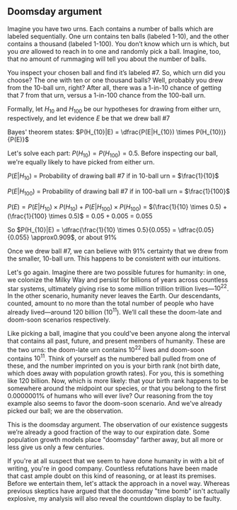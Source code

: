 ## Doomsday argument

Imagine you have two urns. Each contains a number of balls which are labeled sequentially. One urn contains ten balls (labeled 1-10), and the other contains a thousand (labeled 1-100). You don’t know which urn is which, but you *are* allowed to reach in to one and randomly pick a ball. Imagine, too, that no amount of rummaging will tell you about the number of balls.

You inspect your chosen ball and find it’s labeled #7. So, which urn did you choose? The one with ten or one thousand balls? Well, probably you drew from the 10-ball urn, right? After all, there was a 1-in-10 chance of getting that 7 from that urn, versus a 1-in-100 chance from the 100-ball urn. 

Formally, let $H_{10}$ and $H_{100}$ be our hypotheses for drawing from either urn, respectively, and let evidence $E$ be that we drew ball #7

Bayes' theorem states: $P(H_{10}|E) = \dfrac{P(E|H_{10}) \times P(H_{10})}{P(E)}$

Let's solve each part:
$P(H_{10}) = P(H_{100}) = 0.5$. Before inspecting our ball, we're equally likely to have picked from either urn.

$P(E|H_{10})$ = Probability of drawing ball #7 if in 10-ball urn = $\frac{1}{10}$

$P(E|H_{100})$ = Probability of drawing ball #7 if in 100-ball urn = $\frac{1}{100}$

$P(E) = P(E|H_{10}) \times P(H_{10}) + P(E|H_{100}) \times P(H_{100})$
   = $(\frac{1}{10} \times 0.5) + (\frac{1}{100} \times 0.5)$
   = $0.05 + 0.005$
   = $0.055$

So $P(H_{10}|E) = \dfrac{\frac{1}{10} \times 0.5}{0.055} = \dfrac{0.05}{0.055} \approx0.909$, or about 91%

Once we drew ball #7, we can believe with 91% certainty that we drew from the smaller, 10-ball urn. This happens to be consistent with our intuitions. 

Let's go again. Imagine there are two possible futures for humanity: in one, we colonize the Milky Way and persist for billions of years across countless star systems, ultimately giving rise to some million trillion trillion lives—$10^{22}$. In the other scenario, humanity never leaves the Earth. Our descendants, counted, amount to no more than the total number of people who have already lived—around 120 billion ($10^{11}$). We’ll call these the doom-late and doom-soon scenarios respectively.

Like picking a ball, imagine that you could've been anyone along the interval that contains all past, future, and present members of humanity. These are the two urns: the doom-late urn contains $10^{22}$ lives and doom-soon contains $10^{11}$. Think of yourself as the numbered ball pulled from one of these, and the number imprinted on you is your birth rank (not birth date, which does away with population growth rates). For you, this is something like 120 billion. Now, which is more likely: that your birth rank happens to be somewhere around the midpoint our species, or that you belong to the first 0.0000001% of humans who will ever live? Our reasoning from the toy example also seems to favor the doom-soon scenario. And we've already picked our ball; we are the observation.

This is the doomsday argument. The observation of our existence suggests we’re already a good fraction of the way to our expiration date. Some population growth models place "doomsday" farther away, but all more or less give us only a few centuries.

If you're at all suspect that we seem to have done humanity in with a bit of writing, you're in good company. Countless refutations have been made that cast ample doubt on this kind of reasoning, or at least its premises. Before we entertain them, let's attack the approach in a novel way. Whereas previous skeptics have argued that the doomsday "time bomb" isn't actually explosive, my analysis will also reveal the countdown display to be faulty.
